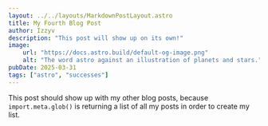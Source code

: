 ```yaml
---
layout: ../../layouts/MarkdownPostLayout.astro
title: My Fourth Blog Post
author: Izzyv
description: "This post will show up on its own!"
image:
    url: "https://docs.astro.build/default-og-image.png"
    alt: "The word astro against an illustration of planets and stars."
pubDate: 2025-03-31
tags: ["astro", "successes"]
---
```

This post should show up with my other blog posts, because `import.meta.glob()` is returning a list of all my posts in order to create my list.